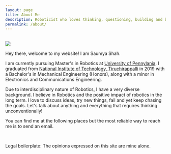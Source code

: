 ```yaml
---
layout: page
title: About Me
description: Roboticist who loves thinking, questioning, building and breaking.
permalink: /about/
---
```

<br>

 <img src="{{site.avatar}}" class="avatar-round"/>

Hey there, welcome to my website! I am Saumya Shah. 

I am currently pursuing Master's in Robotics at [University of Pennylania](https://www.grasp.upenn.edu/). I graduated from [National Institute of Technology, Tiruchirappalli](https://www.nitt.edu/) in 2019 with a Bachelor's in Mechanical Engineering (Honors), along with a minor in Electronics and Communications Engineering. 

Due to interdisciplinary nature of Robotics, I have a very diverse background. I believe in Robotics and the positive impact of robotics in the long term. I love to discuss ideas, try new things, fail and yet keep chasing the goals. Let's talk about anything and everything that requires thinking unconventionally!  

You can find me at the following places but the most reliable way to reach me is to send an email.

<div align="center">
<p>
<a href="mailto:saumyashah97@gmail.com"><i class="fa fa-envelope-o fa-fw" aria-hidden="true" style="font-size:40px;color:#2980b9"></i></a>
&nbsp; &nbsp; &nbsp;
<a href="https://github.com/Saumya-Shah"><i class="fa fa-github" aria-hidden="true" style="font-size:40px;color:#2980b9"></i></a>
&nbsp; &nbsp; &nbsp;
<a href="https://www.linkedin.com/in/saumya-shah-587574163/"><i class="fa fa-linkedin" aria-hidden="true" style="font-size:40px;color:#2980b9"></i></a>
</p>
</div>

Legal boilerplate: The opinions expressed on this site are mine alone.
